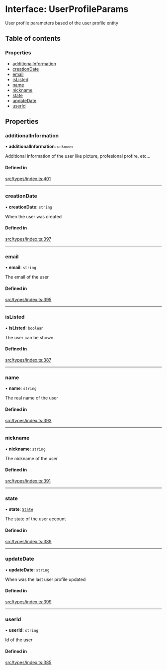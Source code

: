 # Interface: UserProfileParams

User profile parameters based of the user profile entity

## Table of contents

### Properties

- [additionalInformation](UserProfileParams.md#additionalinformation)
- [creationDate](UserProfileParams.md#creationdate)
- [email](UserProfileParams.md#email)
- [isListed](UserProfileParams.md#islisted)
- [name](UserProfileParams.md#name)
- [nickname](UserProfileParams.md#nickname)
- [state](UserProfileParams.md#state)
- [updateDate](UserProfileParams.md#updatedate)
- [userId](UserProfileParams.md#userid)

## Properties

### additionalInformation

• **additionalInformation**: `unknown`

Additional information of the user like picture, profesional profire, etc...

#### Defined in

[src/types/index.ts:401](https://github.com/nevermined-io/components-catalog/blob/602612e/lib/src/types/index.ts#L401)

___

### creationDate

• **creationDate**: `string`

When the user was created

#### Defined in

[src/types/index.ts:397](https://github.com/nevermined-io/components-catalog/blob/602612e/lib/src/types/index.ts#L397)

___

### email

• **email**: `string`

The email of the user

#### Defined in

[src/types/index.ts:395](https://github.com/nevermined-io/components-catalog/blob/602612e/lib/src/types/index.ts#L395)

___

### isListed

• **isListed**: `boolean`

The user can be shown

#### Defined in

[src/types/index.ts:387](https://github.com/nevermined-io/components-catalog/blob/602612e/lib/src/types/index.ts#L387)

___

### name

• **name**: `string`

The real name of the user

#### Defined in

[src/types/index.ts:393](https://github.com/nevermined-io/components-catalog/blob/602612e/lib/src/types/index.ts#L393)

___

### nickname

• **nickname**: `string`

The nickname of the user

#### Defined in

[src/types/index.ts:391](https://github.com/nevermined-io/components-catalog/blob/602612e/lib/src/types/index.ts#L391)

___

### state

• **state**: [`State`](../enums/State.md)

The state of the user account

#### Defined in

[src/types/index.ts:389](https://github.com/nevermined-io/components-catalog/blob/602612e/lib/src/types/index.ts#L389)

___

### updateDate

• **updateDate**: `string`

When was the last user profile updated

#### Defined in

[src/types/index.ts:399](https://github.com/nevermined-io/components-catalog/blob/602612e/lib/src/types/index.ts#L399)

___

### userId

• **userId**: `string`

Id of the user

#### Defined in

[src/types/index.ts:385](https://github.com/nevermined-io/components-catalog/blob/602612e/lib/src/types/index.ts#L385)
